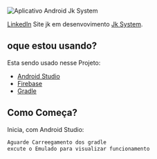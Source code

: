 
![Aplicativo Android Jk System](https://firebasestorage.googleapis.com/v0/b/aplicativo-35650.appspot.com/o/imagens%2Fser%20modif.png?alt=media&token=a795149a-3d8e-4c32-b9a3-a67a104da3f6)

[LinkedIn](https://www.linkedin.com/in/jackson-oliveira-06ab79194/) Site jk em desenvovimento [Jk System](https://www.jksystem.com.br/Download.html).

## oque estou usando?

Esta sendo usado nesse Projeto:

- [Android Studio](https://developer.android.com/studio)
- [Firebase](https://firebase.google.com/docs)
- [Gradle](https://gradle.org/)

## Como Começa?

Inicia, com Android Studio:

```bash
Aguarde Carreegamento dos gradle
excute o Emulado para visualizar funcionamento


```

